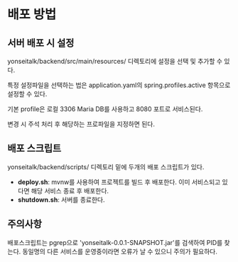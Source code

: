 # 배포 방법

## 서버 배포 시 설정

yonseitalk/backend/src/main/resources/ 디렉토리에 설정을 선택 및 추가할 수 있다.</p>
특정 설정파일을 선택하는 법은 application.yaml의 spring.profiles.active 항목으로 설정할 수 있다.</p>
기본 profile은 로컬 3306 Maria DB를 사용하고 8080 포트로 서비스된다.</p>
변경 시 주석 처리 후 해당하는 프로파일을 지정하면 된다.</p>

## 배포 스크립트

yonseitalk/backend/scripts/ 디렉토리 밑에 두개의 배포 스크립트가 있다.

<ul>
  <li>
    <strong>deploy.sh</strong>: mvnw를 사용하여 프로젝트를 빌드 후 배포한다. 이미 서비스되고 있다면 해당 서비스 종료 후 배포한다.
  </li>
  <li>
    <strong>shutdown.sh</strong>: 서버를 종료한다.
  </li>
</ul>

## 주의사항 

배포스크립트는 pgrep으로 'yonseitalk-0.0.1-SNAPSHOT.jar'를 검색하여 PID를 찾는다.
동일명의 다른 서비스를 운영중이라면 오류가 날 수 있으니 주의가 필요하다.
